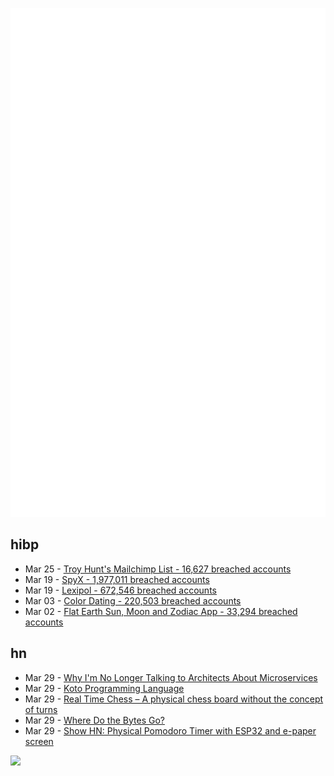 ![Metrics](https://raw.githubusercontent.com/phixion/phixion/master/metrics.svg)

## hibp

<!--
for https://github.com/phixion/phixion/blob/main/.github/workflows/feeds.yml
-->
<!--START_SECTION:haveibeenpwnd-->
- Mar 25 - [Troy Hunt's Mailchimp List - 16,627 breached accounts](https://haveibeenpwned.com/PwnedWebsites#TroyHuntMailchimpList)
- Mar 19 - [SpyX - 1,977,011 breached accounts](https://haveibeenpwned.com/PwnedWebsites#SpyX)
- Mar 19 - [Lexipol - 672,546 breached accounts](https://haveibeenpwned.com/PwnedWebsites#Lexipol)
- Mar 03 - [Color Dating - 220,503 breached accounts](https://haveibeenpwned.com/PwnedWebsites#ColorDating)
- Mar 02 - [Flat Earth Sun, Moon and Zodiac App - 33,294 breached accounts](https://haveibeenpwned.com/PwnedWebsites#FlatEarthDave)
<!--END_SECTION:haveibeenpwnd-->

## hn

<!--
for https://github.com/phixion/phixion/blob/main/.github/workflows/feeds.yml
-->
<!--START_SECTION:hn-->
- Mar 29 - [Why I'm No Longer Talking to Architects About Microservices](https://blog.container-solutions.com/why-im-no-longer-talking-to-architects-about-microservices)
- Mar 29 - [Koto Programming Language](https://koto.dev/)
- Mar 29 - [Real Time Chess – A physical chess board without the concept of turns](https://github.com/misprit7/real-time-chess)
- Mar 29 - [Where Do the Bytes Go?](https://flak.tedunangst.com/post/where-do-the-bytes-go)
- Mar 29 - [Show HN: Physical Pomodoro Timer with ESP32 and e-paper screen](https://github.com/Rukenshia/pomodoro)
<!--END_SECTION:hn-->

<!--
for https://yhype.me
-->
![](https://hit.yhype.me/github/profile?user_id=13013670)
